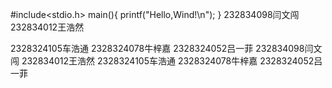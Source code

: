 #include<stdio.h>
main(){
  printf("Hello,Wind!\n");
  }
232834098闫文闯
232834012王浩然

2328324105车浩通
2328324078牛梓嘉
2328324052吕一菲
232834098闫文闯
232834012王浩然
2328324105车浩通
2328324078牛梓嘉
2328324052吕一菲
